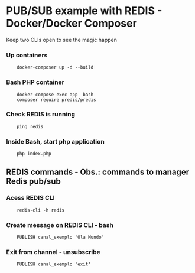 # PUB/SUB example with REDIS - Docker/Docker Composer

Keep two CLIs open to see the magic happen

### Up containers
```
    docker-composer up -d --build
```

### Bash PHP container
```
    docker-compose exec app  bash
    composer require predis/predis
```
### Check REDIS is running
```
    ping redis
```

### Inside Bash, start php application
```
    php index.php
```

## REDIS commands - Obs.: commands to manager Redis pub/sub
### Acess REDIS CLI
```
    redis-cli -h redis
```

### Create message on REDIS CLI - bash
```
    PUBLISH canal_exemplo 'Ola Mundo'
```

### Exit from channel - unsubscribe
```
    PUBLISH canal_exemplo 'exit'
```
